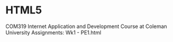 HTML5
=====

COM319 Internet Application and Development
Course at Coleman University
Assignments:
Wk1 - PE1.html 
